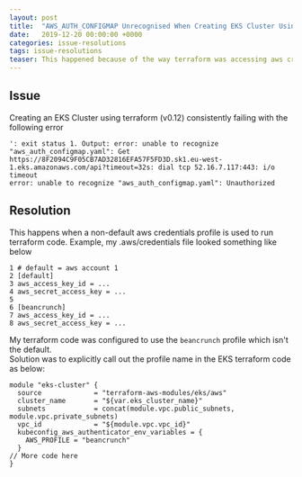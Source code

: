 ```yaml
---
layout: post
title:  "AWS_AUTH_CONFIGMAP Unrecognised When Creating EKS Cluster Using Terraform"
date:   2019-12-20 00:00:00 +0000   
categories: issue-resolutions
tags: issue-resolutions
teaser: This happened because of the way terraform was accessing aws credential profiles in my setup
---  
```


## Issue
Creating an EKS Cluster using terraform (v0.12) consistently failing with the following error
```
': exit status 1. Output: error: unable to recognize "aws_auth_configmap.yaml": Get https://8F2094C9F05CB7AD32816EFA57F5FD3D.sk1.eu-west-1.eks.amazonaws.com/api?timeout=32s: dial tcp 52.16.7.117:443: i/o timeout
error: unable to recognize "aws_auth_configmap.yaml": Unauthorized
```

## Resolution
This happens when a non-default aws credentials profile is used to run terraform code.
Example, my .aws/credentials file looked something like below
```
1 # default = aws account 1
2 [default]
3 aws_access_key_id = ...
4 aws_secret_access_key = ...
5
6 [beancrunch]
7 aws_access_key_id = ...
8 aws_secret_access_key = ...
```
My terraform code was configured to use the `beancrunch` profile which isn't the default.    
Solution was to explicitly call out the profile name in the EKS terraform code as below:
```hcl-terraform
module "eks-cluster" {
  source             = "terraform-aws-modules/eks/aws"
  cluster_name       = "${var.eks_cluster_name}"
  subnets            = concat(module.vpc.public_subnets, module.vpc.private_subnets)
  vpc_id             = "${module.vpc.vpc_id}"
  kubeconfig_aws_authenticator_env_variables = {
    AWS_PROFILE = "beancrunch"
  }
// More code here
}
```



